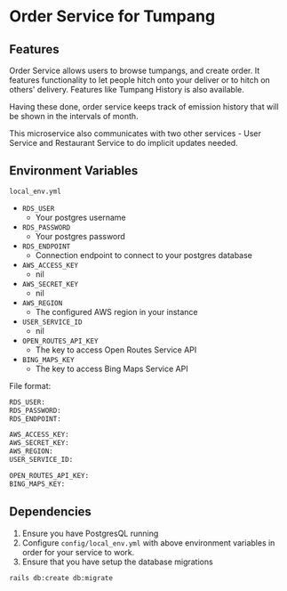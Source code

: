 # Order Service for Tumpang

## Features
Order Service allows users to browse tumpangs, and create order. It features functionality to let people hitch onto your deliver or to hitch on others' delivery.
Features like Tumpang History is also available.

Having these done, order service keeps track of emission history that will be shown in the intervals of month.

This microservice also communicates with two other services - User Service and Restaurant Service to do implicit updates needed.

## Environment Variables
```local_env.yml``` 
- ```RDS_USER```
    - Your postgres username
- ```RDS_PASSWORD```
    - Your postgres password
- ```RDS_ENDPOINT```
    - Connection endpoint to connect to your postgres database
- ```AWS_ACCESS_KEY```
    - nil
- ```AWS_SECRET_KEY```
    - nil
- ```AWS_REGION```
    - The configured AWS region in your instance
- ```USER_SERVICE_ID```
    - nil
- ```OPEN_ROUTES_API_KEY```
    - The key to access Open Routes Service API
- ```BING_MAPS_KEY```
    - The key to access Bing Maps Service API
 
File format:
```sh
RDS_USER: 
RDS_PASSWORD: 
RDS_ENDPOINT: 

AWS_ACCESS_KEY:
AWS_SECRET_KEY: 
AWS_REGION:
USER_SERVICE_ID: 

OPEN_ROUTES_API_KEY: 
BING_MAPS_KEY:

```

## Dependencies
1. Ensure you have PostgresQL running
2. Configure ```config/local_env.yml``` with above environment variables in order for your service to work.
3. Ensure that you have setup the database migrations 
  ```sh
  rails db:create db:migrate
  ```

